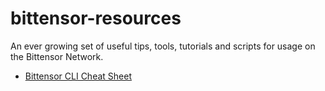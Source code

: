 # bittensor-resources

An ever growing set of useful tips, tools, tutorials and scripts for usage on the Bittensor Network.

- [Bittensor CLI Cheat Sheet](https://github.com/TaoStats/bittensor-resources/blob/main/btcli_cheat_sheet.md)
